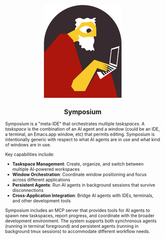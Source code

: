 <center>
    <img src="./artwork/logo-alcove.svg" alt="Symposium Logo" width="50%"/>
    <br>
    <h2>Symposium</h2>
</center>

Symposium is a "meta-IDE" that orchestrates multiple *taskspaces*. A *taskspace* is the combination of an AI agent and a window (could be an IDE, a terminal, an Emacs.app window, etc) that permits editing. Symposium is intentionally generic with respect to what AI agents are in use and what kind of windows are in use.

Key capabilities include:

- **Taskspace Management**: Create, organize, and switch between multiple AI-powered workspaces
- **Window Orchestration**: Coordinate window positioning and focus across different applications
- **Persistent Agents**: Run AI agents in background sessions that survive disconnections
- **Cross-Application Integration**: Bridge AI agents with IDEs, terminals, and other development tools

Symposium includes an MCP server that provides tools for AI agents to spawn new taskspaces, report progress, and coordinate with the broader development environment. The system supports both synchronous agents (running in terminal foreground) and persistent agents (running in background tmux sessions) to accommodate different workflow needs.